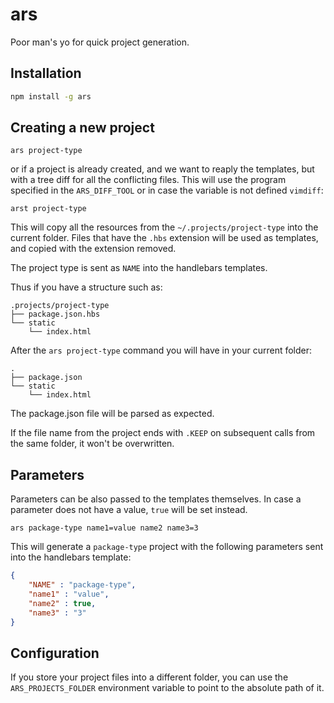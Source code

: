 # ars

Poor man's yo for quick project generation.

## Installation

```sh
npm install -g ars
```

## Creating a new project

```
ars project-type
```

or if a project is already created, and we want to reaply the templates,
but with a tree diff for all the conflicting files. This will use the program
specified in the `ARS_DIFF_TOOL` or in case the variable is not defined
`vimdiff`:

```
arst project-type
```

This will copy all the resources from the `~/.projects/project-type`
into the current folder. Files that have the `.hbs` extension will
be used as templates, and copied with the extension removed.

The project type is sent as `NAME` into the handlebars templates.

Thus if you have a structure such as:

```
.projects/project-type
├── package.json.hbs
└── static
    └── index.html
```

After the `ars project-type` command you will have in your current
folder:

```
.
├── package.json
└── static
    └── index.html
```

The package.json file will be parsed as expected.

If the file name from the project ends with `.KEEP` on subsequent
calls from the same folder, it won't be overwritten.

## Parameters

Parameters can be also passed to the templates themselves. In case a parameter does not have a value, `true` will be set instead.

```
ars package-type name1=value name2 name3=3
```

This will generate a `package-type` project with the following parameters sent into the handlebars template:

```json
{
    "NAME" : "package-type",
    "name1" : "value",
    "name2" : true,
    "name3" : "3"
}
```

## Configuration

If you store your project files into a different folder, you can use
the `ARS_PROJECTS_FOLDER` environment variable to point to the
absolute path of it.
